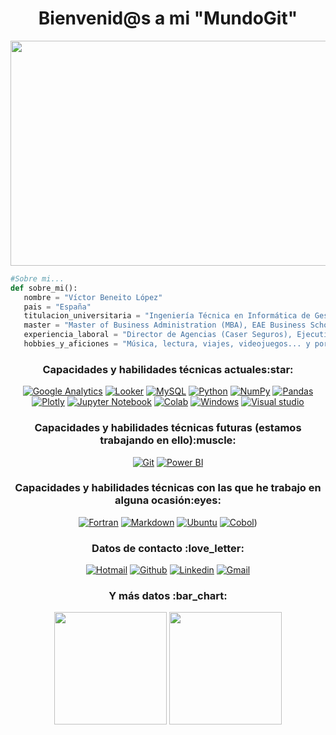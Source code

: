 <h1 align="center">Bienvenid@s a mi "MundoGit"</h1>

<p align="center">
           <img width="720" height="360" src=https://actions.es/wp-content/uploads/2020/08/datos1-1.jpg>
</p>

```python
#Sobre mi...
def sobre_mi():
   nombre = "Víctor Beneito López"
   pais = "España"
   titulacion_universitaria = "Ingeniería Técnica en Informática de Gestión (Universidad Pontificia de Salamanca)"
   master = "Master of Business Administration (MBA), EAE Business School (Universidad de Barcelona)"
   experiencia_laboral = "Director de Agencias (Caser Seguros), Ejecutivo Comercial (Banco Santander), Encargado de tienda (Grupo PCBox)"
   hobbies_y_aficiones = "Música, lectura, viajes, videojuegos... y por supuesto: el mundo de la INFORMÁTICA"
```

<h3 align="center">Capacidades y habilidades técnicas actuales:star:</h3>

<div align="center">
           
[![Google Analytics](https://img.shields.io/badge/Google%20Analytics-E37400?style=for-the-badge&logo=google%20analytics&logoColor=white)](https://analytics.google.com)
[![Looker](https://img.shields.io/badge/looker-blue?style=for-the-badge&logo=looker&logoColor=white)](https://www.looker.com/)
[![MySQL](https://img.shields.io/badge/mysql-%2300f.svg?style=for-the-badge&logo=mysql&logoColor=white)](https://www.mysql.com)
[![Python](https://img.shields.io/badge/python-3670A0?style=for-the-badge&logo=python&logoColor=ffdd54)](https://www.python.org/)
[![NumPy](https://img.shields.io/badge/numpy-%23013243.svg?style=for-the-badge&logo=numpy&logoColor=white)](https://numpy.org)
[![Pandas](https://img.shields.io/badge/pandas-%23150458.svg?style=for-the-badge&logo=pandas&logoColor=white)](https://pandas.pydata.org)
[![Plotly](https://img.shields.io/badge/Plotly-%233F4F75.svg?style=for-the-badge&logo=plotly&logoColor=white)](https://plotly.com)
[![Jupyter Notebook](https://img.shields.io/badge/jupyter-%23FA0F00.svg?style=for-the-badge&logo=jupyter&logoColor=white)](https://jupyter.org)
[![Colab](https://img.shields.io/badge/Colab-F9AB00?style=for-the-badge&logo=googlecolab&color=525252)](https://colab.research.google.com)
[![Windows](https://img.shields.io/badge/Windows-0078D4?style=for-the-badge&logo=windows&logoColor=white)](https://www.microsoft.com/es-es/windows/)
[![Visual studio](https://img.shields.io/badge/Visual_Studio_Code-0078D4?style=for-the-badge&logo=visual%20studio%20code&logoColor=white)](https://code.visualstudio.com/)
           
</div>

<h3 align="center">Capacidades y habilidades técnicas futuras (estamos trabajando en ello):muscle:</h3>

<div align="center">
           
[![Git](https://img.shields.io/badge/git-%23F05033.svg?style=for-the-badge&logo=git&logoColor=white)](https://git-scm.com/)
[![Power BI](https://img.shields.io/badge/Power%20BI-orange?style=for-the-badge&logo=powerBI&logoColor=white)](https://powerbi.microsoft.com/)

</div>

<h3 align="center">Capacidades y habilidades técnicas con las que he trabajo en alguna ocasión:eyes:</h3>

<div align="center">

[![Fortran](https://img.shields.io/badge/Fortran-%23734F96.svg?style=for-the-badge&logo=fortran&logoColor=white)](https://fortran-lang.org/en/)
[![Markdown](https://img.shields.io/badge/markdown-%23000000.svg?style=for-the-badge&logo=markdown&logoColor=white)](https://markdown.es/)
[![Ubuntu](https://img.shields.io/badge/Ubuntu-E95420?style=for-the-badge&logo=ubuntu&logoColor=white)](https://ubuntu.com/)
[![Cobol](https://img.shields.io/badge/Cobol-E95420?style=for-the-badge&logo=cobol&logoColor=white)](https://en.wikipedia.org/wiki/COBOL))

           
</div>


<h3 align="center">Datos de contacto :love_letter:</h3>

<div align="center">
           
[![Hotmail](https://img.shields.io/badge/Microsoft_Outlook-0078D4?style=for-the-badge&logo=microsoft-outlook&logoColor=white)](mailto:vicbene@hotmail.com)
[![Github](https://img.shields.io/badge/GitHub-100000?style=for-the-badge&logo=github&logoColor=white)](https://github.com/VicBene)
[![Linkedin](https://img.shields.io/badge/LinkedIn-0077B5?style=for-the-badge&logo=linkedin&logoColor=white)](https://www.linkedin.com/in/victorbeneito/)
[![Gmail](https://img.shields.io/badge/Gmail-D14836?style=for-the-badge&logo=Gmail&logoColor=white)](mailto:vicbenel@gmail.com)
           
</div>

<h3 align="center">Y más datos :bar_chart:</h3>

<div dir="auto" align="center">

<img src="https://github-readme-stats.vercel.app/api?username=VicBene&theme=tokyonight" style="max-width: 100%;" height="180em">
<img src="https://github-readme-stats.vercel.app/api/top-langs/?username=VicBene&theme=tokyonight" style="max-width: 100%;" height="180em">
      
</div>
